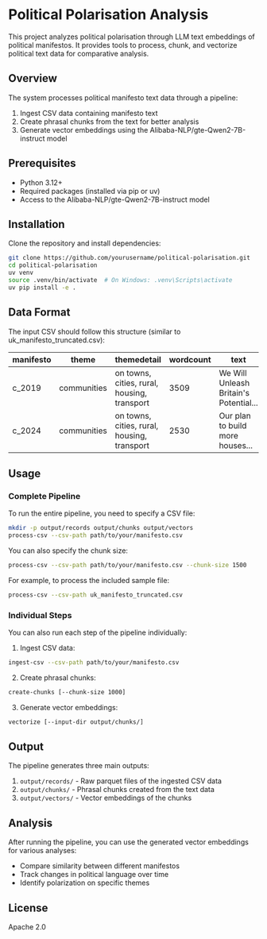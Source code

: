 # Political Polarisation Analysis

This project analyzes political polarisation through LLM text embeddings of political manifestos. It provides tools to process, chunk, and vectorize political text data for comparative analysis.

## Overview

The system processes political manifesto text data through a pipeline:
1. Ingest CSV data containing manifesto text
2. Create phrasal chunks from the text for better analysis
3. Generate vector embeddings using the Alibaba-NLP/gte-Qwen2-7B-instruct model

## Prerequisites

- Python 3.12+
- Required packages (installed via pip or uv)
- Access to the Alibaba-NLP/gte-Qwen2-7B-instruct model

## Installation

Clone the repository and install dependencies:

```bash
git clone https://github.com/yourusername/political-polarisation.git
cd political-polarisation
uv venv
source .venv/bin/activate  # On Windows: .venv\Scripts\activate
uv pip install -e .
```

## Data Format

The input CSV should follow this structure (similar to uk_manifesto_truncated.csv):

| manifesto | theme | themedetail | wordcount | text |
|-----------|-------|-------------|-----------|------|
| c_2019    | communities | on towns, cities, rural, housing, transport | 3509 | We Will Unleash Britain's Potential... |
| c_2024    | communities | on towns, cities, rural, housing, transport | 2530 | Our plan to build more houses... |

## Usage

### Complete Pipeline

To run the entire pipeline, you need to specify a CSV file:

```bash
mkdir -p output/records output/chunks output/vectors
process-csv --csv-path path/to/your/manifesto.csv
```

You can also specify the chunk size:

```bash
process-csv --csv-path path/to/your/manifesto.csv --chunk-size 1500
```

For example, to process the included sample file:

```bash
process-csv --csv-path uk_manifesto_truncated.csv
```

### Individual Steps

You can also run each step of the pipeline individually:

1. Ingest CSV data:
```bash
ingest-csv --csv-path path/to/your/manifesto.csv
```

2. Create phrasal chunks:
```bash
create-chunks [--chunk-size 1000]
```

3. Generate vector embeddings:
```bash
vectorize [--input-dir output/chunks/]
```

## Output

The pipeline generates three main outputs:

1. `output/records/` - Raw parquet files of the ingested CSV data
2. `output/chunks/` - Phrasal chunks created from the text data
3. `output/vectors/` - Vector embeddings of the chunks

## Analysis

After running the pipeline, you can use the generated vector embeddings for various analyses:

- Compare similarity between different manifestos
- Track changes in political language over time
- Identify polarization on specific themes

## License

Apache 2.0
